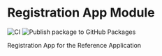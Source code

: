 Registration App Module
========================
![CI](https://github.com/IsantePlus/openmrs-module-registrationapp/workflows/CI/badge.svg)
![Publish package to GitHub Packages](https://github.com/IsantePlus/openmrs-module-registrationapp/workflows/Publish%20package%20to%20GitHub%20Packages/badge.svg)


Registration App for the Reference Application

